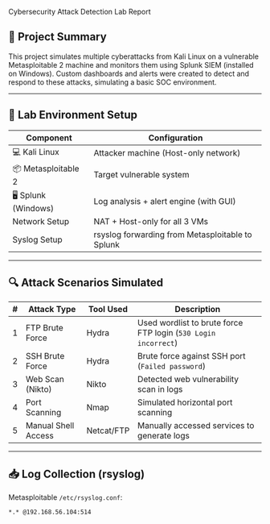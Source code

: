 Cybersecurity Attack Detection Lab Report

## 🧠 Project Summary

This project simulates multiple cyberattacks from Kali Linux on a vulnerable Metasploitable 2 machine and monitors them using Splunk SIEM (installed on Windows). Custom dashboards and alerts were created to detect and respond to these attacks, simulating a basic SOC environment.

---

## 🧱 Lab Environment Setup

| Component        | Configuration                        |
|------------------|---------------------------------------|
| 💻 Kali Linux    | Attacker machine (Host-only network)  |
| 📦 Metasploitable 2 | Target vulnerable system             |
| 🖥️ Splunk (Windows) | Log analysis + alert engine (with GUI) |
| Network Setup    | NAT + Host-only for all 3 VMs         |
| Syslog Setup     | rsyslog forwarding from Metasploitable to Splunk |

---

## 🔍 Attack Scenarios Simulated

| # | Attack Type        | Tool Used     | Description |
|---|--------------------|---------------|-------------|
| 1 | FTP Brute Force    | Hydra         | Used wordlist to brute force FTP login (`530 Login incorrect`) |
| 2 | SSH Brute Force    | Hydra         | Brute force against SSH port (`Failed password`) |
| 3 | Web Scan (Nikto)   | Nikto         | Detected web vulnerability scan in logs |
| 4 | Port Scanning      | Nmap          | Simulated horizontal port scanning |
| 5 | Manual Shell Access| Netcat/FTP    | Manually accessed services to generate logs |

---

## 📥 Log Collection (rsyslog)

Metasploitable `/etc/rsyslog.conf`:

```bash
*.* @192.168.56.104:514

